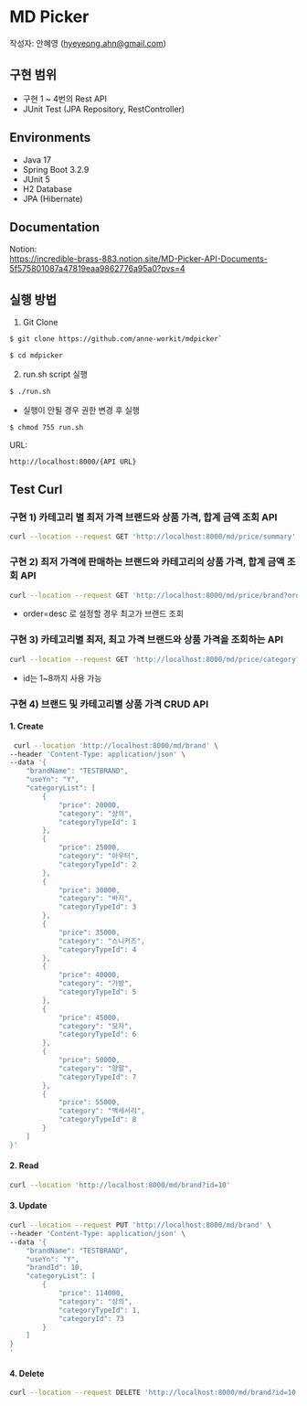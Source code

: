 
# MD Picker
작성자: 안혜영 (hyeyeong.ahn@gmail.com)


## 구현 범위

- 구현 1 ~ 4번의 Rest API
- JUnit Test (JPA Repository, RestController)

## Environments
* Java 17
* Spring Boot 3.2.9
* JUnit 5
* H2 Database
* JPA (Hibernate)


## Documentation
Notion:   
https://incredible-brass-883.notion.site/MD-Picker-API-Documents-5f575801087a47819eaa9862776a95a0?pvs=4

## 실행 방법

1. Git Clone 

```bash
$ git clone https://github.com/anne-workit/mdpicker`
```
```bash
$ cd mdpicker
```
2. run.sh script 실행

```bash
$ ./run.sh
```

* 실행이 안될 경우 권한 변경 후 실행

```bash
$ chmod 755 run.sh
```

URL:
```
http://localhost:8000/{API URL}
```


## Test Curl
### 구현 1) 카테고리 별 최저 가격 브랜드와 상품 가격, 합계 금액 조회 API
```bash
curl --location --request GET 'http://localhost:8000/md/price/summary'
```

### 구현 2) 최저 가격에 판매하는 브랜드와 카테고리의 상품 가격, 합계 금액 조회 API 
```bash
curl --location --request GET 'http://localhost:8000/md/price/brand?order=asc'
```
* order=desc 로 설정할 경우 최고가 브랜드 조회

### 구현 3) 카테고리별 최저, 최고 가격 브랜드와 상품 가격을 조회하는 API
```bash
curl --location --request GET 'http://localhost:8000/md/price/category?id=8' 
```
* id는 1~8까지 사용 가능

### 구현 4) 브랜드 및 카테고리별 상품 가격 CRUD API
#### 1. Create
```bash
 curl --location 'http://localhost:8000/md/brand' \
--header 'Content-Type: application/json' \
--data '{
    "brandName": "TESTBRAND",
    "useYn": "Y",
    "categoryList": [
        {
            "price": 20000,
            "category": "상의",
            "categoryTypeId": 1
        },
        {
            "price": 25000,
            "category": "아우터",
            "categoryTypeId": 2
        },
        {
            "price": 30000,
            "category": "바지",
            "categoryTypeId": 3
        },
        {
            "price": 35000,
            "category": "스니커즈",
            "categoryTypeId": 4
        },
        {
            "price": 40000,
            "category": "가방",
            "categoryTypeId": 5
        },
        {
            "price": 45000,
            "category": "모자",
            "categoryTypeId": 6
        },
        {
            "price": 50000,
            "category": "양말",
            "categoryTypeId": 7
        },
        {
            "price": 55000,
            "category": "액세서리",
            "categoryTypeId": 8
        }
    ]
}'
```

#### 2. Read
```bash
curl --location 'http://localhost:8000/md/brand?id=10'
```

#### 3. Update
```bash
curl --location --request PUT 'http://localhost:8000/md/brand' \
--header 'Content-Type: application/json' \
--data '{
    "brandName": "TESTBRAND",
    "useYn": "Y",
    "brandId": 10,
    "categoryList": [
        {
            "price": 114000,
            "category": "상의",
            "categoryTypeId": 1,
            "categoryId": 73
        }
    ]
}
'
```

#### 4. Delete
```bash
curl --location --request DELETE 'http://localhost:8000/md/brand?id=10'
```




